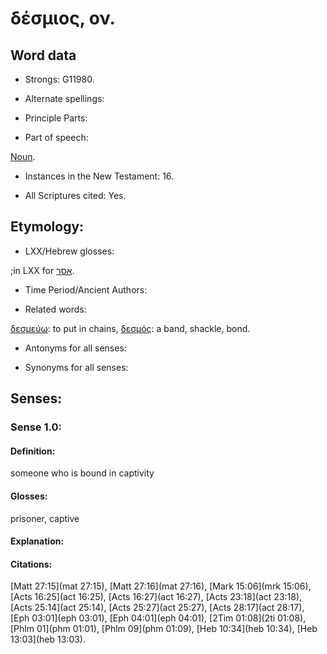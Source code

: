 # δέσμιος, ον.

<!-- Status: S2=NeedsFinalCheck -->
<!-- Lexica used for edits:   -->

## Word data

* Strongs: G11980.


* Alternate spellings:


* Principle Parts: 

* Part of speech: 

[Noun](http://ugg.readthedocs.io/en/latest/noun.html).

* Instances in the New Testament: 16.

* All Scriptures cited: Yes.

## Etymology: 

* LXX/Hebrew glosses: 

;in LXX for [אסר](//en-uhal/H0631).

* Time Period/Ancient Authors: 


* Related words: 

[δεσμεύω](../G11950/01.md): to put in chains,
[δεσμός](../G11990/01.md): a band, shackle, bond.

* Antonyms for all senses:

* Synonyms for all senses: 


## Senses:

### Sense  1.0:  

#### Definition:  

someone who is bound in captivity

#### Glosses:  

prisoner, captive

#### Explanation:  

#### Citations: 

[Matt 27:15](mat 27:15), [Matt 27:16](mat 27:16), [Mark 15:06](mrk 15:06), [Acts 16:25](act 16:25), [Acts 16:27](act 16:27), [Acts 23:18](act 23:18), [Acts 25:14](act 25:14), [Acts 25:27](act 25:27), [Acts 28:17](act 28:17), [Eph 03:01](eph 03:01), [Eph 04:01](eph 04:01), [2Tim 01:08](2ti 01:08), [Phlm 01](phm 01:01), [Phlm 09](phm 01:09), [Heb 10:34](heb 10:34), [Heb 13:03](heb 13:03).
